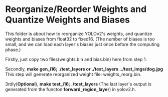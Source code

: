 # Reorganize/Reorder Weights and Quantize Weights and Biases
This folder is about how to reorganize YOLOv2's weights, and quantize weights and biases from float32 to fixed16. (The number of biases is too small, and we can load each layer's biases just once before the computing phase.)

Firstly, just copy two files(weights.bin and bias.bin) here from step 1.

Secondly, __make gen_i16; ./test_layers or ./test_layers ../test_imgs/dog.jpg__ This step will generate reorganized weight file: weights_reorg.bin.

3rdly(__Optional__), __make test_i16; ./test_layers__ (The last layer's output is generated from the functon __forward_region_layer__) in yolov2.h.


